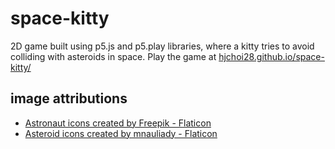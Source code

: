 # space-kitty
2D game built using p5.js and p5.play libraries, where a kitty tries to avoid colliding with asteroids in space.
Play the game at <a href="https://hjchoi28.github.io/space-kitty/" title="Space Kitty Game">hjchoi28.github.io/space-kitty/</a>

## image attributions
<ul>
  <li><a href="https://www.flaticon.com/free-icons/astronaut" title="astronaut icons">Astronaut icons created by Freepik - Flaticon</a></li>
  <li><a href="https://www.flaticon.com/free-icons/asteroid" title="Asteroid icons">Asteroid icons created by mnauliady - Flaticon</a></li>
</ul>